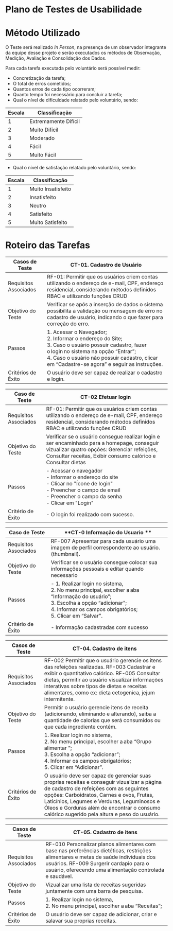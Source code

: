 # Plano de Testes de Usabilidade



 # Método Utilizado

O Teste será realizado  _In Person_, na presença de um observador integrante da equipe desse projeto e serão executados os métodos de Observação, Medição, Avaliação e Consolidação dos Dados.

Para cada tarefa executada pelo voluntário será possível medir:

-	Concretização da tarefa;
-	O total de erros cometidos;
-	Quantos erros de cada tipo ocorreram;
-	Quanto tempo foi necessário para concluir a tarefa;
-	Qual o nível de dificuldade relatado pelo voluntário, sendo:

  | **Escala** | **Classificação**    |
|------------|----------------------|
| 1          | Extremamente Difícil |
| 2          | Muito Difícil        |
| 3          | Moderado             |
| 4          | Fácil                |
| 5          | Muito Fácil          |

-	Qual o nível de satisfação relatado pelo voluntário, sendo:

| **Escala** | **Classificação**  |
|------------|--------------------|
| 1          | Muito Insatisfeito |
| 2          | Insatisfeito       |
| 3          | Neutro             |
| 4          | Satisfeito         |
| 5          | Muito Satisfeito   |

  # Roteiro das Tarefas

Casos de Teste | CT-01. Cadastro de Usuário 
--- | --- 
Requisitos Associados | RF-01: Permitir que os usuários criem contas utilizando o endereço de e-mail, CPF, endereço residencial, considerando métodos definidos RBAC e utilizando funções CRUD	 
Objetivo do Teste | Verificar se após a inserção de dados o sistema possibilita a validação ou mensagem de erro no cadastro de usuário, indicando o que fazer para correção do erro. 
Passos | 1. Acessar o Navegador; <br>2. Informar o endereço do Site;<br> 3. Caso o usuário possuir cadastro, fazer o login no sistema na opção “Entrar”;<br> 4. Caso o usuário não possuir cadastro, clicar em “Cadastre-se agora” e seguir as instruções. 
Critérios de Êxito | O usuário deve ser capaz de realizar o cadastro e login. 


| Caso de Teste 	| **CT-02  Efetuar login**	
---|---
Requisitos Associados | RF-01: Permitir que os usuários criem contas utilizando o endereço de e-mail, CPF, endereço residencial, considerando métodos definidos RBAC e utilizando funções CRUD	 
 Objetivo do Teste 	| Verificar se o usuário consegue realizar login e ser encaminhado para a homepage,  conseguir vizualizar quatro opções: Gerenciar refeições, Consultar receitas, Exibir consumo calórico e Consultar dietas  |
 Passos 	| - Acessar o navegador <br> - Informar o endereço do site <br> - Clicar no "Ícone de login" <br> - Preencher o campo de email <br> - Preencher o campo da senha <br> - Clicar em "Login" |
|Critério de Êxito | - O login foi realizado com sucesso. 

| Caso de Teste 	| **CT-0  Informação do Usuario **	
---|---
Requisitos Associados | RF-007	Apresentar para cada usuário uma imagem de perfil correspondente ao usuário. (thumbnail). 
 Objetivo do Teste 	| Verificar se o usuário consegue colocar sua informações pessoais e editar quando necessario   |
 Passos 	| - 1. Realizar login no sistema,<br> 2. No menu principal, escolher a aba “Informação do usuário”;<br> 3. Escolha a opção “adicionar”;<br> 4. Informar os campos obrigatórios;<br> 5. Clicar em “Salvar”.  |
|Critério de Êxito | - Informação cadastradas com sucesso 

Casos de Teste | CT-04. Cadastro de itens 
--- | --- 
Requisitos Associados | RF-002	Permitir que o usuário gerencie os itens das refeições realizadas. RF-003	Cadastrar e exibir o quantitativo calórico. RF-005	Consultar dietas, permitir ao usuário visualizar informações interativas sobre tipos de dietas e receitas alimentares, como ex: dieta cetogenica, jejum intermitente.
Objetivo do Teste | Permitir o usuário gerencie itens de receita (adicionando, eliminando e alterando), saiba a quantidade de calorias que será consumidos ou que cada ingrediente contém.
Passos | 1. Realizar login no sistema,<br> 2. No menu principal, escolher a aba “Grupo alimentar ”;<br> 3. Escolha a opção “adicionar”;<br> 4. Informar os campos obrigatórios;<br> 5. Clicar em “Adicionar”.  |
Critérios de Êxito | O usuário deve ser capaz de gerenciar suas proprias receitas e conseguir vizualizar a página de cadastro de refeições com as seguintes opções: Carboidratos, Carnes e ovos, Frutas, Laticínios, Legumes e Verduras, Leguminosos e Óleos e Gorduras além de encontrar o consumo calórico sugerido pela altura e peso do usuário.


Casos de Teste | CT-05. Cadastro de itens 
--- | --- 
Requisitos Associados | RF-010	Personalizar planos alimentares com base nas preferências dietéticas, restrições alimentares e metas de saúde individuais dos usuários. RF-009	Surgerir cardapio para o usuário, oferecendo uma alimentação controlada e saudável.
Objetivo do Teste | Vizualizar uma lista de receitas sugeridas juntamente com uma barra de pesquisa.
Passos | 1. Realizar login no sistema,<br> 2. No menu principal, escolher a aba “Receitas”;<br>  |
Critérios de Êxito | O usuário deve ser capaz de adicionar, criar e salavar sua proprias receitas.





